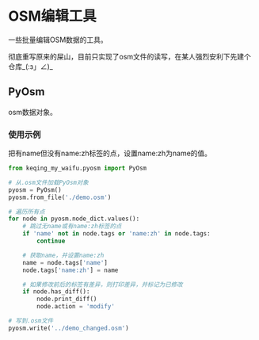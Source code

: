 # OSM编辑工具

一些批量编辑OSM数据的工具。

彻底重写原来的屎山，目前只实现了osm文件的读写，在某人强烈安利下先建个仓库_(:з」∠)_

## PyOsm

osm数据对象。

### 使用示例

把有name但没有name:zh标签的点，设置name:zh为name的值。

```python
from keqing_my_waifu.pyosm import PyOsm

# 从.osm文件加载PyOsm对象
pyosm = PyOsm()
pyosm.from_file('./demo.osm')

# 遍历所有点
for node in pyosm.node_dict.values():
    # 跳过无name或有name:zh标签的点
    if 'name' not in node.tags or 'name:zh' in node.tags:
        continue

    # 获取name，并设置name:zh
    name = node.tags['name']
    node.tags['name:zh'] = name

    # 如果修改前后的标签有差异，则打印差异，并标记为已修改
    if node.has_diff():
        node.print_diff()
        node.action = 'modify'

# 写到.osm文件
pyosm.write('../demo_changed.osm')
```
